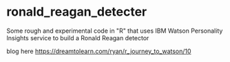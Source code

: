 # ronald_reagan_detecter
Some rough and experimental code in "R" that uses IBM Watson Personality Insights service to build a Ronald Reagan detector

blog here
https://dreamtolearn.com/ryan/r_journey_to_watson/10
